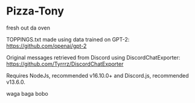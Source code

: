 # Pizza-Tony
fresh out da oven


TOPPINGS.txt made using data trained on GPT-2:
https://github.com/openai/gpt-2

Original messages retrieved from Discord using DiscordChatExporter:
https://github.com/Tyrrrz/DiscordChatExporter

Requires NodeJs, recommended v16.10.0+ and Discord.js, recommended v13.6.0.


waga baga bobo
